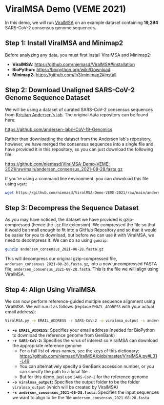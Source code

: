 # ViralMSA Demo (VEME 2021)
In this demo, we will run [ViralMSA](https://github.com/niemasd/ViralMSA) on an example dataset containing **19,294** SARS-CoV-2 consensus genome sequences.

## Step 1: Install ViralMSA and Minimap2
Before analyzing any data, you must first install ViralMSA and Minimap2:

* **ViralMSA:** https://github.com/niemasd/ViralMSA#installation
* **BioPython:** https://biopython.org/wiki/Download
* **Minimap2:** https://github.com/lh3/minimap2#install

## Step 2: Download Unaligned SARS-CoV-2 Genome Sequence Dataset
We will be using a dataset of curated SARS-CoV-2 consensus sequences from [Kristian Andersen's lab](https://andersen-lab.com/). The original data repository can be found here:

https://github.com/andersen-lab/HCoV-19-Genomics

Rather than downloading the dataset from the Andersen lab's repository, however, we have merged the consensus sequences into a single file and have provided it in this repository, so you can just download the following file:

https://github.com/niemasd/ViralMSA-Demo-VEME-2021/raw/main/andersen_consensus_2021-08-28.fasta.gz

If you're using a command line environment, you can download this file using `wget`:

```bash
wget https://github.com/niemasd/ViralMSA-Demo-VEME-2021/raw/main/andersen_consensus_2021-08-28.fasta.gz
```

## Step 3: Decompress the Sequence Dataset
As you may have noticed, the dataset we have provided is gzip-compressed (hence the `.gz` file extension). We compressed the file so that it would be small enough to fit into a GitHub Repository and so that it would be easier for you to download, but before we can use it with ViralMSA, we need to decompress it. We can do so using `gunzip`:

```bash
gunzip andersen_consensus_2021-08-28.fasta.gz
```

This will decompress our original gzip-compressed file, `andersen_consensus_2021-08-28.fasta.gz`, into a new uncompressed FASTA file, `andersen_consensus_2021-08-28.fasta`. This is the file we will align using ViralMSA.

## Step 4: Align Using ViralMSA
We can now perform reference-guided multiple sequence alignment using ViralMSA. We will run it as follows (replace `EMAIL_ADDRESS` with your actual email address):

```bash
ViralMSA.py -e EMAIL_ADDRESS -r SARS-CoV-2 -o viralmsa_output -s andersen_consensus_2021-08-28.fasta
```

* **`-e EMAIL_ADDRESS`:** Specifies your email address (needed for BioPython to download the reference genome from GenBank)
* **`-r SARS-CoV-2`:** Specifies the virus of interest so ViralMSA can download the appropriate reference genome
  * For a full list of virus names, see the keys of this dictionary: https://github.com/niemasd/ViralMSA/blob/master/ViralMSA.py#L31-L49
  * You can alternatively specify a GenBank accession number, or you can specify the path to a local file
  * But for this demo, just use `SARS-CoV-2` for the reference genome
* **`-o viralmsa_output`:** Specifies the output folder to be the folder `viralmsa_output` (which will be created by ViralMSA)
* **`-s andersen_consensus_2021-08-28.fasta`:** Specifies the input sequences we want to align to be the file `andersen_consensus_2021-08-28.fasta`

